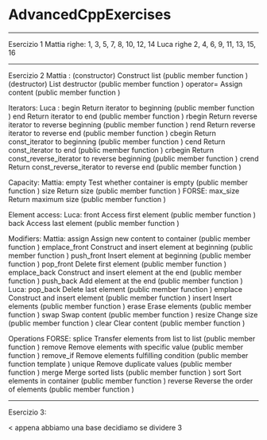 # AdvancedCppExercises
_____________________________________________________________
Esercizio 1
Mattia righe: 1, 3, 5, 7, 8, 10, 12, 14 
Luca righe 2, 4, 6, 9, 11, 13, 15, 16

_____________________________________________________________
Esercizio 2
Mattia : 
(constructor) Construct list (public member function )
(destructor) List destructor (public member function )
operator= Assign content (public member function )

Iterators:
Luca :
begin Return iterator to beginning (public member function )
end Return iterator to end (public member function )
rbegin Return reverse iterator to reverse beginning (public member function )
rend Return reverse iterator to reverse end (public member function )
cbegin Return const_iterator to beginning (public member function )
cend Return const_iterator to end (public member function )
crbegin Return const_reverse_iterator to reverse beginning (public member function )
crend Return const_reverse_iterator to reverse end (public member function )

Capacity:
Mattia: 
empty Test whether container is empty (public member function )
size Return size (public member function )
FORSE:
max_size Return maximum size (public member function )

Element access:
Luca: 
front Access first element (public member function )
back Access last element (public member function )

Modifiers:
Mattia:
assign Assign new content to container (public member function )
emplace_front Construct and insert element at beginning (public member function )
push_front Insert element at beginning (public member function )
pop_front Delete first element (public member function )
emplace_back Construct and insert element at the end (public member function )
push_back Add element at the end (public member function )
Luca:
pop_back Delete last element (public member function )
emplace Construct and insert element (public member function )
insert Insert elements (public member function )
erase Erase elements (public member function )
swap Swap content (public member function )
resize Change size (public member function )
clear Clear content (public member function )

Operations FORSE:
splice Transfer elements from list to list (public member function )
remove Remove elements with specific value (public member function )
remove_if Remove elements fulfilling condition (public member function template )
unique Remove duplicate values (public member function )
merge Merge sorted lists (public member function )
sort Sort elements in container (public member function )
reverse Reverse the order of elements (public member function )

_____________________________________________________________
Esercizio 3:

< appena abbiamo una base decidiamo se dividere 3